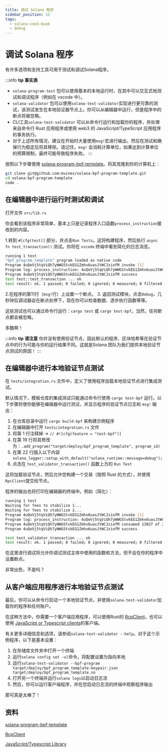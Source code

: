 ```yaml
---
title: 调试 Solana 程序
sidebar_position: 12
tags:
  - solana-cook-book
  - debug
---
```


# 调试 Solana 程序

有许多选项和支持工具可用于测试和调试Solana程序。

:::info
**tip 事实表**
- `solana-program-test`  包可以使用基本的本地运行时，在其中可以交互式地测试和调试程序（例如在 vscode 中）。
- `solana-validator` 包可以使用`solana-test-validator`实现进行更可靠的测试，该测试发生在本地验证器节点上。你可以从编辑器中运行，但是程序中的断点将被忽略。
- CLI工具`solana-test-validator` 可以从命令行运行和加载你的程序，并处理来自命令行 Rust 应用程序或使用 web3 的 JavaScript/TypeScript 应用程序的事务执行。
- 对于上述所有情况，建议在开始时大量使用`msg!`宏进行输出，然后在测试和确保行为稳定后将其移除。请记住，`msg!` 会消耗计算单位，如果达到计算单位的预算限制，最终可能导致程序失败。
:::


按照以下步骤使用 [solana-program-bpf-template](#resources)。将其克隆到你的计算机上：

```bash
git clone git@github.com:mvines/solana-bpf-program-template.git
cd solana-bpf-program-template
code .
```

## 在编辑器中进行运行时测试和调试

打开文件 `src/lib.rs`

你会看到该程序非常简单，基本上只是记录程序入口函数`process_instruction`接收到的内容。

1.转到 `#[cfg(test)]` 部分，并点击`Run Tests`。这将构建程序，然后执行 `async fn test_transaction()` 测试。你将在 `vscode` 终端中看到简化的日志消息。
```bash
running 1 test
"bpf_program_template" program loaded as native code
Program 4uQeVj5tqViQh7yWWGStvkEG1Zmhx6uasJtWCJziofM invoke [1]
Program log: process_instruction: 4uQeVj5tqViQh7yWWGStvkEG1Zmhx6uasJtWCJziofM: 1 accounts, data=[1, 2, 3]
Program 4uQeVj5tqViQh7yWWGStvkEG1Zmhx6uasJtWCJziofM success
test test::test_transaction ... ok
test result: ok. 1 passed; 0 failed; 0 ignored; 0 measured; 0 filtered out; finished in 33.41s
```
2.在程序的第11行（`msg!`行）上设置一个断点。
3. 返回测试模块，点击`Debug`，几秒钟后调试器会在断点处停下，现在你可以检查数据、逐步执行函数等等。

这些测试也可以通过命令行运行：`cargo test` 或 `cargo test-bpf`。当然，任何断点都会被忽略。

多酷啊！

:::info
**tip 请注意**
你并没有使用验证节点，因此默认的程序、区块哈希等在验证节点中的行为可能与你的运行结果不同。这就是Solana 团队为我们提供本地验证节点测试的原因！
:::

## 在编辑器中进行本地验证节点测试

在 `tests/integration.rs` 文件中，定义了使用程序加载本地验证节点进行集成测试。

默认情况下，模板仓库的集成测试只能通过命令行使用 `cargo test-bpf` 运行。以下步骤将使你能够在编辑器中运行测试，并显示程序的验证节点日志和 `msg!` 输出：

1. 在仓库目录中运行 `cargo build-bpf` 来构建示例程序
2. 在编辑器中打开 `tests/integration.rs` 文件
3. 将第 1 行注释掉 -> `// #![cfg(feature = "test-bpf")]`
4. 在第 19 行将其修改为：`.add_program("target/deploy/bpf_program_template", program_id)`
5. 在第 22 行插入以下内容`solana_logger::setup_with_default("solana_runtime::message=debug");`
6. 点击在 `test_validator_transaction()` 函数上方的 `Run Test`


这将加载验证节点，然后允许您构建一个交易（按照 Rust 的方式），并使用`RpcClient`提交给节点。

程序的输出也将打印在编辑器的终端中。例如（简化）：
```bash
running 1 test
Waiting for fees to stabilize 1...
Waiting for fees to stabilize 2...
Program 4uQeVj5tqViQh7yWWGStvkEG1Zmhx6uasJtWCJziofM invoke [1]
Program log: process_instruction: 4uQeVj5tqViQh7yWWGStvkEG1Zmhx6uasJtWCJziofM: 1 accounts, data=[1, 2, 3]
Program 4uQeVj5tqViQh7yWWGStvkEG1Zmhx6uasJtWCJziofM consumed 13027 of 200000 compute units
Program 4uQeVj5tqViQh7yWWGStvkEG1Zmhx6uasJtWCJziofM success

test test_validator_transaction ... ok
test result: ok. 1 passed; 0 failed; 0 ignored; 0 measured; 0 filtered out; finished in 6.40s
```
在这里进行调试将允许你调试测试主体中使用的函数和方法，但不会在你的程序中设置断点。

非常出色，不是吗？

## 从客户端应用程序进行本地验证节点测试
最后，你可以从命令行启动一个本地验证节点，并使用`solana-test-validator`加载你的程序和任何账户。

在这种方法中，你需要一个客户端应用程序，可以使用Rust的 [RcpClient](#resources)，也可以使用
[JavaScript or Typescript clients](#resources)的客户端。

有关更多详细信息和选项，请参阅`solana-test-validator --help`。对于这个示例程序，以下是基本设置：

1. 在存储库文件夹中打开一个终端
2. 运行`solana config set -ul`命令，将配置设置为指向本地
3. 运行`solana-test-validator --bpf-program target/deploy/bpf_program_template-keypair.json target/deploy/bpf_program_template.so`
4. 打开另一个终端并运行`solana logs`以启动日志流
5. 然后，你可以运行客户端程序，并在您启动日志流的终端中观察程序输出

那可真是太棒了！

## 资料
[solana-program-bpf-template](https://github.com/mvines/solana-bpf-program-template)

[RcpClient](https://docs.rs/solana-client/latest/solana_client/rpc_client/struct.RpcClient.html)

[JavaScript/Typescript Library](https://solana-labs.github.io/solana-web3.js/)
